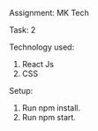 Assignment: MK Tech

Task: 2

Technology used:
1. React Js
2. CSS

Setup:
1. Run npm install.
2. Run npm start.